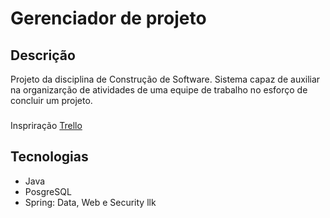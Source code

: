 # Gerenciador de projeto
## Descrição
Projeto da disciplina de Construção de Software.
Sistema capaz de auxiliar na organizarção de atividades de uma equipe de trabalho no esforço de concluir um projeto.
###
Inspriração [Trello](trello.com)

## Tecnologias
- Java
- PosgreSQL
- Spring: Data, Web e Security
llk